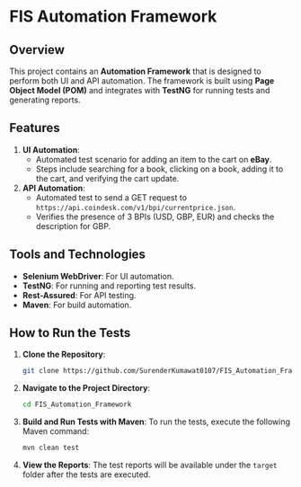 # FIS Automation Framework

## Overview
This project contains an **Automation Framework** that is designed to perform both UI and API automation. The framework is built using **Page Object Model (POM)** and integrates with **TestNG** for running tests and generating reports.

## Features
1. **UI Automation**: 
   - Automated test scenario for adding an item to the cart on **eBay**.
   - Steps include searching for a book, clicking on a book, adding it to the cart, and verifying the cart update.
2. **API Automation**: 
   - Automated test to send a GET request to `https://api.coindesk.com/v1/bpi/currentprice.json`.
   - Verifies the presence of 3 BPIs (USD, GBP, EUR) and checks the description for GBP.

## Tools and Technologies
- **Selenium WebDriver**: For UI automation.
- **TestNG**: For running and reporting test results.
- **Rest-Assured**: For API testing.
- **Maven**: For build automation.

## How to Run the Tests
1. **Clone the Repository**:
   ```bash
   git clone https://github.com/SurenderKumawat0107/FIS_Automation_Framework.git
   ```

2. **Navigate to the Project Directory**:
   ```bash
   cd FIS_Automation_Framework
   ```

3. **Build and Run Tests with Maven**:
   To run the tests, execute the following Maven command:
   ```bash
   mvn clean test
   ```

4. **View the Reports**:
   The test reports will be available under the `target` folder after the tests are executed.

